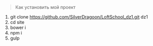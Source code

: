 > Как установить мой проект

1. git clone https://github.com/SilverDragoon/LoftSchool_dz1.git dz1
2. cd site
3. bower i
4. npm i
5. gulp